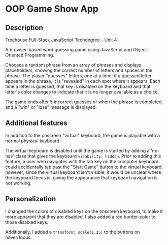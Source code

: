 # OOP Game Show App

## Description

Treehouse Full-Stack JavaScript Techdegree - Unit 4

A browser-based word guessing game using JavaScript and Object-Oriented Programming.

Chooses a random phrase from an array of phrases and displays placeholders, showing the correct number of letters and spaces in the phrase. The player "guesses" letters, one at a time; if a guessed letter appears in the phrase, it is "revealed" in each spot where it appears. Each time a letter is guessed, that key is disabled on the keyboard and that letter's color changes to indicate that it is no longer available as a choice.

The game ends after 5 incorrect guesses or when the phrase is completed, and a "win" or "lose" message is displayed.

## Additional features
In addition to the onscreen "virtual" keyboard, the game is playable with a normal physical keyboard.

The virtual keyboard is disabled until the game is started by adding a 'no-nav' class that gives the keyboard `visability: hidden`. Prior to adding this feature, a user who navigates with the tab key on the computer keyboard could accidentally tab past the "Start Game" button to the virtual keyboard; however, since the virtual keyboard isn't visible, it would be unclear where the keyboard focus is, giving the appearance that keyboard navigation is not working.

## Personalization
I changed the colors of disabled keys on the onscreen keyboard, to make it more apparent that they are disabled. I also added a red border-color to those disabled keys.

Additionally, I added a `transform: scale(1.25)` to the buttons on hover/focus.